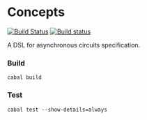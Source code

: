 # Concepts

[![Build Status](https://travis-ci.org/tuura/concepts.svg?branch=master)](https://travis-ci.org/tuura/concepts) [![Build status](https://ci.appveyor.com/api/projects/status/dn6igqdxf3cq2t8w/branch/master?svg=true)](https://ci.appveyor.com/project/snowleopard/concepts/branch/master)

A DSL for asynchronous circuits specification.

### Build

	cabal build

### Test

	cabal test --show-details=always
